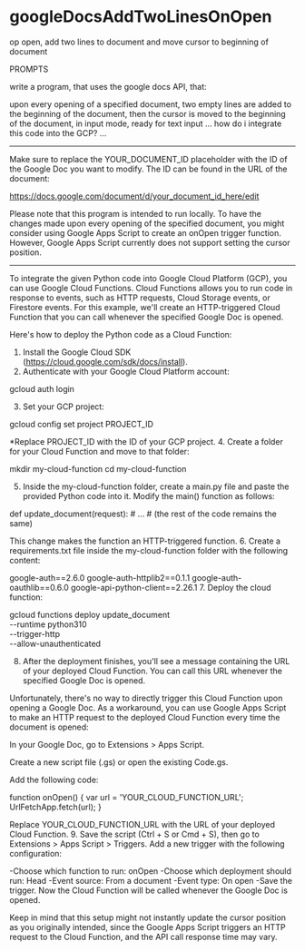 # googleDocsAddTwoLinesOnOpen
op open, add two lines to document and move cursor to beginning of document

PROMPTS

write a program, that uses the google docs API, that:

upon every opening of a specified document, two empty lines are added to the beginning of the document, then the cursor is moved to the beginning of the document, in input mode, ready for text input
...
how do i integrate this code into the GCP?
...

-----------------------------------------------------------------------------

Make sure to replace the YOUR_DOCUMENT_ID placeholder with the ID of the Google Doc you want to modify. The ID can be found in the URL of the document:

https://docs.google.com/document/d/your_document_id_here/edit

Please note that this program is intended to run locally. To have the changes made upon every opening of the specified document, you might consider using Google Apps Script to create an onOpen trigger function. However, Google Apps Script currently does not support setting the cursor position.


-----------------------------------------------------------------------------

To integrate the given Python code into Google Cloud Platform (GCP), you can use Google Cloud Functions. Cloud Functions allows you to run code in response to events, such as HTTP requests, Cloud Storage events, or Firestore events. For this example, we'll create an HTTP-triggered Cloud Function that you can call whenever the specified Google Doc is opened.

Here's how to deploy the Python code as a Cloud Function:

1. Install the Google Cloud SDK (https://cloud.google.com/sdk/docs/install).
2. Authenticate with your Google Cloud Platform account:

gcloud auth login

3. Set your GCP project:

gcloud config set project PROJECT_ID

*Replace PROJECT_ID with the ID of your GCP project.
4. Create a folder for your Cloud Function and move to that folder:

  mkdir my-cloud-function
  cd my-cloud-function
  
5. Inside the my-cloud-function folder, create a main.py file and paste the provided Python code into it. Modify the main() function as follows:

  def update_document(request):
    # ...
    # (the rest of the code remains the same)
    
This change makes the function an HTTP-triggered function.
6. Create a requirements.txt file inside the my-cloud-function folder with the following content:

  google-auth==2.6.0
  google-auth-httplib2==0.1.1
  google-auth-oauthlib==0.6.0
  google-api-python-client==2.26.1
7. Deploy the cloud function:

  gcloud functions deploy update_document \
    --runtime python310 \
    --trigger-http \
    --allow-unauthenticated

8. After the deployment finishes, you'll see a message containing the URL of your deployed Cloud Function. You can call this URL whenever the specified Google Doc is opened.

Unfortunately, there's no way to directly trigger this Cloud Function upon opening a Google Doc. As a workaround, you can use Google Apps Script to make an HTTP request to the deployed Cloud Function every time the document is opened:

In your Google Doc, go to Extensions > Apps Script.

Create a new script file (.gs) or open the existing Code.gs.

Add the following code:

function onOpen() {
  var url = 'YOUR_CLOUD_FUNCTION_URL';
  UrlFetchApp.fetch(url);
}

Replace YOUR_CLOUD_FUNCTION_URL with the URL of your deployed Cloud Function.
9. Save the script (Ctrl + S or Cmd + S), then go to Extensions > Apps Script > Triggers. Add a new trigger with the following configuration:

-Choose which function to run: onOpen
-Choose which deployment should run: Head
-Event source: From a document
-Event type: On open
-Save the trigger. Now the Cloud Function will be called whenever the Google Doc is opened.

Keep in mind that this setup might not instantly update the cursor position as you originally intended, since the Google Apps Script triggers an HTTP request to the Cloud Function, and the API call response time may vary.

